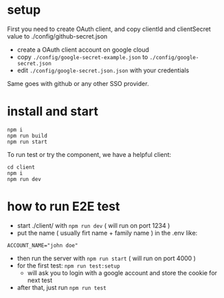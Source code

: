 
# setup

First you need to create OAuth client, and copy clientId and clientSecret value to ./config/github-secret.json

 - create a OAuth client account on google cloud
 - copy `./config/google-secret-example.json` to `./config/google-secret.json`
 - edit `./config/google-secret.json.json` with your credentials

Same goes with github or any other SSO provider.

# install and start


```
npm i
npm run build
npm run start
```


To run test or try the component, we have a helpful client:
```
cd client
npm i
npm run dev
```

# how to run E2E test

 - start ./client/ with `npm run dev` ( will run on port 1234 )
 - put the name ( usually firt name + family name ) in the .env like:
```
ACCOUNT_NAME="john doe"
```
 - then run the server with `npm run start` ( will run on port 4000 )
 - for the first test: `npm run test:setup`
   - will ask you to login with a google account and store the cookie for next test
 - after that, just run `npm run test`

